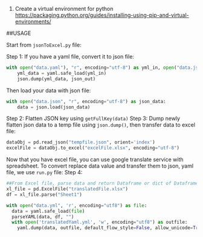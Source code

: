 1. Create a virtual environment for python
   https://packaging.python.org/guides/installing-using-pip-and-virtual-environments/

##USAGE

Start from `jsonToExcel.py` file:

Step 1: If you have a yaml file, convert it to json file:

```py
with open("data.yaml"), "r", encoding="utf-8") as yml_in, open("data.json", "w") as json_out:
    yml_data = yaml.safe_load(yml_in)
    json.dump(yml_data, json_out)
```

Then load your data with json file:

```py
with open("data.json", "r", encoding="utf-8") as json_data:
    data = json.load(json_data)
```

Step 2: Flatten JSON key using `getFullKey(data)`
Step 3: Dump newly flatten json data to a temp file using `json.dump()`, then transfer data to excel file:

```py
dataObj = pd.read_json("tempfile.json", orient='index')
excelFile = dataObj.to_excel("excelFile.xlsx", encoding="utf-8")
```

Now that you have excel file, you can use google translate service with spreadsheet.
To convert replace data value and transfer them to json, yaml file, we use `run.py` file:
Step 4:

```py
##From Excel file, parse data and return Dataframe or dict of Dataframes
xl_file = pd.ExcelFile("translatedFile.xlsx")
df = xl_file.parse("Sheet1")

with open("data.yml", 'r', encoding="utf8") as file:
  data = yaml.safe_load(file)
  parseYAML(data, df, "")
  with open('translatedYaml.yml', 'w', encoding="utf8") as outfile:
    yaml.dump(data, outfile, default_flow_style=False, allow_unicode=True)
```
